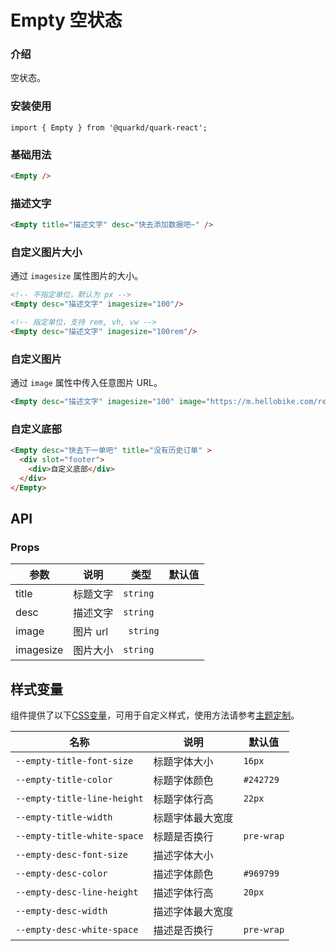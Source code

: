 # Empty 空状态

### 介绍

空状态。

### 安装使用

```tsx
import { Empty } from '@quarkd/quark-react';
```

### 基础用法

```html
<Empty />
```


### 描述文字

```html
<Empty title="描述文字" desc="快去添加数据吧~" />
```

### 自定义图片大小

通过 `imagesize` 属性图片的大小。

```html
<!-- 不指定单位，默认为 px -->
<Empty desc="描述文字" imagesize="100"/>

<!-- 指定单位，支持 rem, vh, vw -->
<Empty desc="描述文字" imagesize="100rem"/>
```

### 自定义图片

通过 `image` 属性中传入任意图片 URL。

```html
<Empty desc="描述文字" imagesize="100" image="https://m.hellobike.com/resource/helloyun/13459/fkntv_custom-empty-image.png" />
```

### 自定义底部

```html
<Empty desc="快去下一单吧" title="没有历史订单" >
  <div slot="footer">
    <div>自定义底部</div>
  </div>
</Empty>
```  

## API

### Props

| 参数         | 说明                             | 类型   | 默认值           |
|--------------|----------------------------------|--------|------------------|
| title        | 标题文字     | `string`              |        |
| desc         | 描述文字     | `string `             |        |
| image         | 图片 url     |` string`              |        |
| imagesize         | 图片大小     | `string `             |        |

## 样式变量

组件提供了以下[CSS变量](https://developer.mozilla.org/zh-CN/docs/Web/CSS/Using_CSS_custom_properties)，可用于自定义样式，使用方法请参考[主题定制](#/zh-CN/guide/theme)。

| 名称                     | 说明                                  | 默认值          | 
| ------------------------ | ----------------------------------- | --------------- |
| `--empty-title-font-size`   | 标题字体大小                          | `16px`    
| `--empty-title-color`       | 标题字体颜色                          | `#242729`   
| `--empty-title-line-height`       | 标题字体行高                       |    `22px`    
| `--empty-title-width`       | 标题字体最大宽度                       |        
| `--empty-title-white-space` | 标题是否换行                          | `pre-wrap`       
| `--empty-desc-font-size`    | 描述字体大小                          |        
| `--empty-desc-color`        | 描述字体颜色                          | `#969799`  
| `--empty-desc-line-height`       | 描述字体行高                       |    `20px`      
| `--empty-desc-width`        | 描述字体最大宽度                       |  
| `--empty-desc-white-space`  | 描述是否换行                          | `pre-wrap`  

